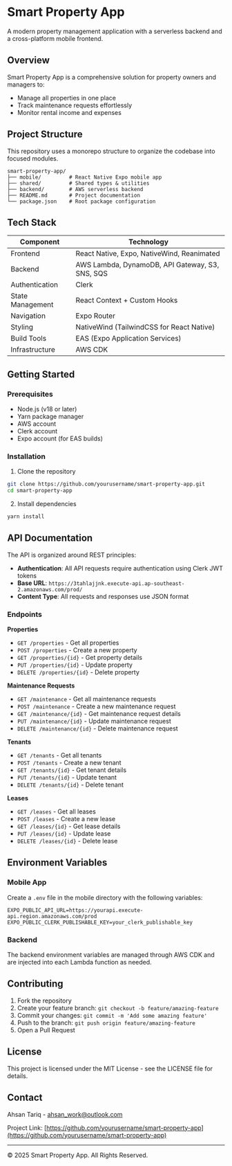# Smart Property App

A modern property management application with a serverless backend and a cross-platform mobile frontend.

## Overview

Smart Property App is a comprehensive solution for property owners and managers to:

- Manage all properties in one place
- Track maintenance requests effortlessly
- Monitor rental income and expenses

## Project Structure

This repository uses a monorepo structure to organize the codebase into focused modules.

```
smart-property-app/
├── mobile/         # React Native Expo mobile app
├── shared/         # Shared types & utilities
├── backend/        # AWS serverless backend
├── README.md       # Project documentation
└── package.json    # Root package configuration
```

## Tech Stack

| Component        | Technology                                      |
| ---------------- | ----------------------------------------------- |
| Frontend         | React Native, Expo, NativeWind, Reanimated      |
| Backend          | AWS Lambda, DynamoDB, API Gateway, S3, SNS, SQS |
| Authentication   | Clerk                                           |
| State Management | React Context + Custom Hooks                    |
| Navigation       | Expo Router                                     |
| Styling          | NativeWind (TailwindCSS for React Native)       |
| Build Tools      | EAS (Expo Application Services)                 |
| Infrastructure   | AWS CDK                                         |

## Getting Started

### Prerequisites

- Node.js (v18 or later)
- Yarn package manager
- AWS account
- Clerk account
- Expo account (for EAS builds)

### Installation

1. Clone the repository

```bash
git clone https://github.com/yourusername/smart-property-app.git
cd smart-property-app
```

2. Install dependencies

```bash
yarn install
```

## API Documentation

The API is organized around REST principles:

- **Authentication**: All API requests require authentication using Clerk JWT tokens
- **Base URL**: `https://3tahlajjnk.execute-api.ap-southeast-2.amazonaws.com/prod/`
- **Content Type**: All requests and responses use JSON format

### Endpoints

**Properties**

- `GET /properties` - Get all properties
- `POST /properties` - Create a new property
- `GET /properties/{id}` - Get property details
- `PUT /properties/{id}` - Update property
- `DELETE /properties/{id}` - Delete property

**Maintenance Requests**

- `GET /maintenance` - Get all maintenance requests
- `POST /maintenance` - Create a new maintenance request
- `GET /maintenance/{id}` - Get maintenance request details
- `PUT /maintenance/{id}` - Update maintenance request
- `DELETE /maintenance/{id}` - Delete maintenance request

**Tenants**

- `GET /tenants` - Get all tenants
- `POST /tenants` - Create a new tenant
- `GET /tenants/{id}` - Get tenant details
- `PUT /tenants/{id}` - Update tenant
- `DELETE /tenants/{id}` - Delete tenant

**Leases**

- `GET /leases` - Get all leases
- `POST /leases` - Create a new lease
- `GET /leases/{id}` - Get lease details
- `PUT /leases/{id}` - Update lease
- `DELETE /leases/{id}` - Delete lease

## Environment Variables

### Mobile App

Create a `.env` file in the mobile directory with the following variables:

```
EXPO_PUBLIC_API_URL=https://yourapi.execute-api.region.amazonaws.com/prod
EXPO_PUBLIC_CLERK_PUBLISHABLE_KEY=your_clerk_publishable_key
```

### Backend

The backend environment variables are managed through AWS CDK and are injected into each Lambda function as needed.

## Contributing

1. Fork the repository
2. Create your feature branch: `git checkout -b feature/amazing-feature`
3. Commit your changes: `git commit -m 'Add some amazing feature'`
4. Push to the branch: `git push origin feature/amazing-feature`
5. Open a Pull Request

## License

This project is licensed under the MIT License - see the LICENSE file for details.

## Contact

Ahsan Tariq - ahsan_work@outlook.com

Project Link: [https://github.com/yourusername/smart-property-app](https://github.com/yourusername/smart-property-app)

---

© 2025 Smart Property App. All Rights Reserved.
